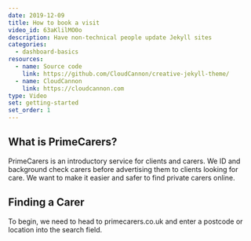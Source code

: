 ```yaml
---
date: 2019-12-09
title: How to book a visit
video_id: 63aKlilMO0o
description: Have non-technical people update Jekyll sites
categories:
  - dashboard-basics
resources:
  - name: Source code
    link: https://github.com/CloudCannon/creative-jekyll-theme/
  - name: CloudCannon
    link: https://cloudcannon.com
type: Video
set: getting-started
set_order: 1
---
```


## What is PrimeCarers?

PrimeCarers is an introductory service for clients and carers. We ID and background check carers before advertising them to clients looking for care. We want to make it easier and safer to find private carers online.

## Finding a Carer

To begin, we need to head to primecarers.co.uk and enter a postcode or location into the search field.
